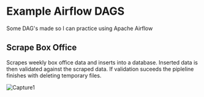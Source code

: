 <h1>Example Airflow DAGS</h1>

Some DAG's made so I can practice using Apache Airflow

<h2>Scrape Box Office</h2>
Scrapes weekly box office data and inserts into a database. Inserted data is then validated against the scraped data. If validation suceeds the pipleline finishes with deleting temporary files.

![Capture1](https://user-images.githubusercontent.com/33049641/132086578-dad67188-3bf8-409e-bd96-f4352ae99667.JPG)
